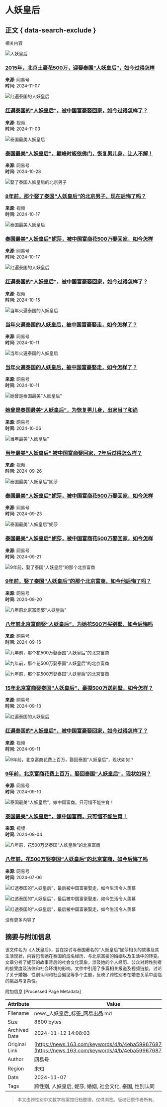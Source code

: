 # 人妖皇后

## 正文 { data-search-exclude }


相关内容

![人妖皇后](https://nimg.ws.126.net/?url=https%3A%2F%2Fdingyue.ws.126.net%2F2024%2F1107%2F43434089j00smkunc000zd000hs009ug.jpg&thumbnail=140x88&quality=95&type=jpg)

### [2015年，北京土豪花500万，迎娶泰国“人妖皇后”，如今过得怎样](https://www.163.com/dy/article/JGDQSVUT0543IBJW.html)
**来源**: 网易号  
**时间**: 2024-11-07  

![红遍泰国的人妖皇后](https://nimg.ws.126.net/?url=https%3A%2F%2Fvideoimg.ws.126.net%2Fcover%2F20241020%2FjtY5oaRe8_cover.jpg&thumbnail=140x88&quality=95&type=jpg)

### [红遍泰国的“人妖皇后”，被中国富豪娶回家，如今过得怎样了？](https://www.163.com/v/video/VGE0LCAE0.html)
**来源**: 视频  
**时间**: 2024-11-03  

![泰国最美人妖皇后](https://nimg.ws.126.net/?url=https%3A%2F%2Fdingyue.ws.126.net%2F2024%2F1028%2F81855bcaj00sm1b6h000dd0009m005tp.jpg&thumbnail=140x88&quality=95&type=jpg)

### [泰国最美“人妖皇后”，巅峰时皈依佛门，恢复男儿身，让人不解！](https://www.163.com/dy/article/JFIJHFLP05560TKJ.html)
**来源**: 网易号  
**时间**: 2024-10-28  

![娶了泰国人妖皇后的北京男子](https://nimg.ws.126.net/?url=https%3A%2F%2Fvideoimg.ws.126.net%2Fcover%2F20241017%2FSY7yuqXUr_cover.jpg&thumbnail=140x88&quality=95&type=jpg)

### [8年前，那个娶了泰国“人妖皇后”的北京男子，现在后悔了吗？](https://www.163.com/v/video/VJDPSTOH9.html)
**来源**: 视频  
**时间**: 2024-10-17  

![泰国最美人妖皇后](https://nimg.ws.126.net/?url=https%3A%2F%2Fdingyue.ws.126.net%2F2024%2F1017%2Ffc7737dej00slhqfx002kd000r800iim.jpg&thumbnail=140x88&quality=95&type=jpg)

### [泰国最美"人妖皇后"妮莎，被中国富商花500万娶回家，如今怎样](https://www.163.com/dy/article/JENCGPCT05529WGR.html)
**来源**: 网易号  
**时间**: 2024-10-17  

![红遍泰国的人妖皇后](https://nimg.ws.126.net/?url=https%3A%2F%2Fvideoimg.ws.126.net%2Fcover%2F20241001%2F0JoZQthWE_cover.jpg&thumbnail=140x88&quality=95&type=jpg)

### [红遍泰国的“人妖皇后”，被中国富豪娶回家，如今过得怎样了？](https://www.163.com/v/video/VNCH4FHFL.html)
**来源**: 视频  
**时间**: 2024-10-15  

![当年火遍泰国的人妖皇后](https://nimg.ws.126.net/?url=https%3A%2F%2Fdingyue.ws.126.net%2F2024%2F1011%2Fc42c8e9fj00sl6b67000nd000ci00bqp.jpg&thumbnail=140x88&quality=95&type=jpg)

### [当年火遍泰国的人妖皇后，被中国富豪娶走，如今怎样了？](https://www.163.com/dy/article/JE7G6K5G05564EYJ.html)
**来源**: 网易号  
**时间**: 2024-10-11  

![当年火遍泰国的人妖皇后](https://nimg.ws.126.net/?url=https%3A%2F%2Fdingyue.ws.126.net%2F2024%2F0927%2Fc42c8e9fj00skh0oy000nd000ci00bqp.jpg&thumbnail=140x88&quality=95&type=jpg)

### [当年火遍泰国的人妖皇后，被中国富豪娶走，如今怎样了？](https://www.163.com/dy/article/JD4ASB6N0553AS6C.html)
**来源**: 网易号  
**时间**: 2024-10-11  

![她曾是泰国最美“人妖皇后”](https://nimg.ws.126.net/?url=https%3A%2F%2Fdingyue.ws.126.net%2F2024%2F0922%2Fed24ab14j00sk7wd6000ud000du00ehp.jpg&thumbnail=140x88&quality=95&type=jpg)

### [她曾是泰国最美“人妖皇后”，为恢复男儿身，出家当了和尚](https://www.163.com/dy/article/JCNL2VGG05564UR0.html)
**来源**: 网易号  
**时间**: 2024-10-06  

![当年最美“人妖皇后”](https://nimg.ws.126.net/?url=https%3A%2F%2Fvideoimg.ws.126.net%2Fcover%2F20240926%2FxOsXfvtE7_cover.jpg&thumbnail=140x88&quality=95&type=jpg)

### [当年最美“人妖皇后” 被中国富商娶回家，7年后过得怎么样？](https://www.163.com/v/video/VYC3FJUHB.html)
**来源**: 视频  
**时间**: 2024-09-26  

![泰国最美"人妖皇后"妮莎](https://nimg.ws.126.net/?url=https%3A%2F%2Fdingyue.ws.126.net%2F2024%2F0923%2F28dd3c37j00sk9f56011rd0010o00ogm.jpg&thumbnail=140x88&quality=95&type=jpg)

### [泰国最美"人妖皇后"妮莎，被中国富商花500万娶回家，如今怎样](https://www.163.com/dy/article/JCPOUCPO05566ZGK.html)
**来源**: 网易号  
**时间**: 2024-09-23  

![泰国最美"人妖皇后"妮莎](https://nimg.ws.126.net/?url=https%3A%2F%2Fdingyue.ws.126.net%2F2024%2F0921%2Ffea02ad0j00sk5h8q002kd000r800iim.jpg&thumbnail=600x328&quality=95&type=jpg)

### [泰国最美"人妖皇后"妮莎，被中国富商花500万娶回家，如今怎样](https://www.163.com/dy/article/JCK9DGPB055619ZF.html)
**来源**: 网易号  
**时间**: 2024-09-21  

![9年前，娶了泰国“人妖皇后”的那个北京富商](https://nimg.ws.126.net/?url=https%3A%2F%2Fdingyue.ws.126.net%2F2024%2F0919%2Fc3bfe808j00sk2ewh0027d000xc00kpm.jpg&thumbnail=140x88&quality=95&type=jpg)

### [9年前，娶了泰国“人妖皇后”的那个北京富商，如今他后悔了吗？](https://www.163.com/dy/article/JCG1140I05567MEB.html)
**来源**: 网易号  
**时间**: 2024-09-20  

![八年前北京富商娶“人妖皇后”](https://nimg.ws.126.net/?url=https%3A%2F%2Fdingyue.ws.126.net%2F2024%2F0915%2F4d6bbc60j00sjuv07002od000ri00icm.jpg&thumbnail=140x88&quality=95&type=jpg)

### [八年前北京富商娶“人妖皇后”，为她花500万买别墅，如今后悔吗](https://www.163.com/dy/article/JC5H5JMU05566ZGJ.html)
**来源**: 网易号  
**时间**: 2024-09-15  

![九年前，那个花500万娶泰国“人妖皇后”的北京富商](https://nimg.ws.126.net/?url=https%3A%2F%2Fdingyue.ws.126.net%2F2024%2F0912%2F36dc19a5j00sjogmn001wd000to00iqm.jpg&thumbnail=190x120&quality=95&type=jpg)

![九年前，那个花500万娶泰国“人妖皇后”的北京富商](https://nimg.ws.126.net/?url=https%3A%2F%2Fdingyue.ws.126.net%2F2024%2F0912%2Fbebf3fd4j00sjogmn0027d000to00lgm.jpg&thumbnail=190x120&quality=95&type=jpg)

![九年前，那个花500万娶泰国“人妖皇后”的北京富商](https://nimg.ws.126.net/?url=https%3A%2F%2Fdingyue.ws.126.net%2F2024%2F0912%2Fb352cc6fj00sjogmn001yd000to00g4m.jpg&thumbnail=190x120&quality=95&type=jpg)

### [15年北京富商娶泰国“人妖皇后”，豪掷500万送别墅，如今怎样？](https://www.163.com/dy/article/JBTR797V0553YYN0.html)
**来源**: 网易号  
**时间**: 2024-09-13  

![红遍泰国的人妖皇后](https://nimg.ws.126.net/?url=https%3A%2F%2Fvideoimg.ws.126.net%2Fcover%2F20240911%2FCZ78PIU2e_cover.jpg&thumbnail=140x88&quality=95&type=jpg)

### [红遍泰国的“人妖皇后”，被中国富豪娶回家，如今过得怎样了？](https://www.163.com/v/video/VDASB06JE.html)
**来源**: 视频  
**时间**: 2024-09-11  

![9年前，北京富商花费上百万，娶回泰国“人妖皇后”，现状如何？](https://nimg.ws.126.net/?url=https%3A%2F%2Fdingyue.ws.126.net%2F2024%2F0910%2F02c49f3bj00sjllj700d6d000mn00eam.jpg&thumbnail=600x328&quality=95&type=jpg)

### [9年前，北京富商花费上百万，娶回泰国“人妖皇后”，现状如何？](https://www.163.com/dy/article/JBOKQNT405560Z1S.html)
**来源**: 网易号  
**时间**: 2024-09-10  

![泰国最美“人妖皇后”，嫁中国富商，只可惜不能生育！](https://nimg.ws.126.net/?url=https%3A%2F%2Fvideoimg.ws.126.net%2Fcover%2F20240804%2Fzr1uKhRD2_cover.jpg&thumbnail=140x88&quality=95&type=jpg)

### [泰国最美“人妖皇后”，嫁中国富商，只可惜不能生育！](https://www.163.com/v/video/VW7PKO461.html)
**来源**: 视频  
**时间**: 2024-08-04  

![八年前，花500万娶泰国“人妖皇后”的北京富商](https://nimg.ws.126.net/?url=https%3A%2F%2Fdingyue.ws.126.net%2F2024%2F0706%2F4731ce1ej00sg7765002zd000rk00m2m.jpg&thumbnail=600x328&quality=95&type=jpg)

### [八年前，花500万娶泰国“人妖皇后”的北京富商，如今后悔了吗](https://www.163.com/dy/article/J6EENGC6055619ZA.html)
**来源**: 网易号  
**时间**: 2024-07-06  

![红透泰国的“人妖皇后”，最后被中国富豪娶走，如今生活令人羡慕](https://nimg.ws.126.net/?url=https%3A%2F%2Fdingyue.ws.126.net%2F2024%2F0703%2F33c052c3j00sg1mir003ld000zi00jum.jpg&thumbnail=190x120&quality=95&type=jpg)

![红透泰国的“人妖皇后”，最后被中国富豪娶走，如今生活令人羡慕](https://nimg.ws.126.net/?url=https%3A%2F%2Fdingyue.ws.126.net%2F2024%2F0703%2F2311d294j00sg1mir002vd000zc00ngm.jpg&thumbnail=190x120&quality=95&type=jpg)

![红透泰国的“人妖皇后”，最后被中国富豪娶走，如今生活令人羡慕](https://nimg.ws.126.net/?url=https%3A%2F%2Fdingyue.ws.126.net%2F2024%2F0703%2Facc24a93j00sg1mis00itd000ri00ipm.jpg&thumbnail=190x120&quality=95&type=jpg)

没有更多内容了

## 摘要与附加信息

<!-- tcd_abstract -->
该文件名为《人妖皇后》，旨在探讨与泰国著名的“人妖皇后”妮莎相关的故事及其生活现状，内容包含她在泰国的成名经历、与北京富豪的婚姻以及生活中的转变。文章分析了妮莎的故事背后的社会文化现象，涉及她的个人经历、公众对跨性别者的接受度及法律和社会环境的影响。文件中引用了多篇相关报道及视频链接，讨论了关于婚姻、性别认同和社会偏见等多个主题，反映了跨性别者在婚恋关系中面临的挑战与复杂性。
<!-- tcd_abstract_end -->

附加信息 [Processed Page Metadata]

| Attribute       | Value                                  |
|-----------------|----------------------------------------|
| Filename        | news_人妖皇后_标签_网易出品.md                             |
| Size            | 8600 bytes                           |
| Archived Date   | 2024-11-12 14:08:03                             |
| Original Link   | [https://news.163.com/keywords/4/b/4eba59967687540e/1.html](https://news.163.com/keywords/4/b/4eba59967687540e/1.html)                       |
| Author          | 网易号                               |
| Region          | 未知                               |
| Date            | 2024-11-07                                 |
| Tags            | 跨性别, 人妖皇后, 妮莎, 婚姻, 社会文化, 泰国, 性别认同                                 |
>
> 本文由跨性别中文数字档案馆归档整理，仅供浏览。版权归原作者所有。
>
